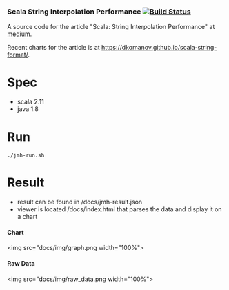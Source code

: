 ### Scala String Interpolation Performance [![Build Status](https://travis-ci.org/dkomanov/scala-string-format.svg?branch=master)](https://travis-ci.org/dkomanov/scala-string-format)

A source code for the article "Scala: String Interpolation Performance" at [medium](https://medium.com/@dkomanov/scala-string-interpolation-performance-21dc85e83afd).

Recent charts for the article is at https://dkomanov.github.io/scala-string-format/.

# Spec
- scala 2.11
- java 1.8

# Run 
```aidl
./jmh-run.sh
```

# Result
- result can be found in /docs/jmh-result.json
- viewer is located /docs/index.html that parses the data and display it on a chart
#### Chart
<img src="docs/img/graph.png width="100%">
#### Raw Data
<img src="docs/img/raw_data.png width="100%">


